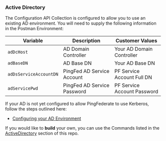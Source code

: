 ### Active Directory
The Configuration API Collection is configured to allow you to use an existing AD environment. You will need to supply the following information in the Postman Environment:

| Variable | Description | Customer Values |
| -------- | ----------- | ------- |
| `adDcHost` | AD Domain Controller | Your AD Domain Controller |
| `adBaseDN` | AD Base DN | Your AD Base DN |
| `adDsServiceAccountDN` | PingFed AD Service Account | PF Service Account Full DN |
| `adServicePwd` | PingFed AD Service Password | PF Service Account Password |
 
If your AD is not yet configured to allow PingFederate to use Kerberos, follow the steps outlined here:
* [Configuring your AD Environment](https://docs.pingidentity.com/bundle/pingfederate-100/page/zoj1564002979045.html)

If you would like to **build** your own, you can use the Commands listed in the [ActiveDirectory](docs/ActiveDirectory) section of this repo.
